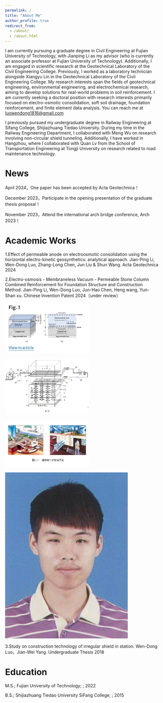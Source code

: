 ```yaml
---
permalink: /
title: "About Me"
author_profile: true
redirect_from: 
  - /about/
  - /about.html
---
```


I am currently pursuing a graduate degree in Civil Engineering at Fujian University of Technology, with Jianping Li as my advisor (who is currently an associate professor at Fujian University of Technology). Additionally, I am engaged in scientific research at the Geotechnical Laboratory of the Civil Engineering College. Previously, I worked as a laboratory technician alongside Xiangyu Lin in the Geotechnical Laboratory of the Civil Engineering College. My research interests span the fields of geotechnical engineering, environmental engineering, and electrochemical research, aiming to develop solutions for real-world problems in soil reinforcement. I am currently seeking a doctoral position with research interests primarily focused on electro-osmotic consolidation, soft soil drainage, foundation reinforcement, and finite element data analysis. You can reach me at luowendong1816@gmail.com

I previously pursued my undergraduate degree in Railway Engineering at Sifang College, Shijiazhuang Tiedao University. During my time in the Railway Engineering Department, I collaborated with Meng Wu on research involving non-circular shield tunneling. Additionally, I have worked in Hangzhou, where I collaborated with Quan Lv from the School of Transportation Engineering at Tongji University on research related to road maintenance technology.


News
======
April 2024，One paper has been accepted by Acta Geotechnica！

December 2023，Participate in the opening presentation of the graduate thesis proposal！

November 2023，Attend the international arch bridge conference, Arch 2023！


Academic Works
======




1.Effect of permeable anode on electroosmotic consolidation using the horizontal electro-kinetic geosynthetics: analytical approach. 
Jian-Ping Li, Wen-Dong Luo, Zhang-Long Chen, Jun Liu & Shun Wang. 
Acta Geotechnica 2024



2.Electro-osmosis - Membraneless Vacuum - Permeable Stone Column Combined Reinforcement for Foundation Structure and Construction Method. 
Jian-Ping Li, Wen-Dong Luo, Jun-Hao Chen, Heng wang, Yun-Shan xu. 
Chinese Invention Patent 2024（under review）

![image](https://raw.githubusercontent.com/WendongLuo/My-Web-Sites/master/images/work1.png)

![image](https://raw.githubusercontent.com/WendongLuo/My-Web-Sites/master/images/work2.png)

![images](https://raw.githubusercontent.com/WendongLuo/My-Web-Sites/master/images/work3.png)


![images](https://raw.githubusercontent.com/WendongLuo/My-Web-Sites/master/images/%E5%8E%9F%E7%89%88.png)


3.Study on construction technology of irregular shield in station. 
Wen-Dong Luo，Jian-Wei Yang. 
Undergraduate Thesis 2018




                            

Education
======
M.S.; Fujian University of Technology; ; 2022

B.S.; Shijiazhuang Tiedao University SiFang College; ; 2015


